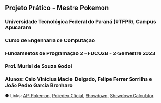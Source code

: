 ## Projeto Prático - Mestre Pokemon
### Universidade Tecnológica Federal do Paraná (UTFPR), Campus Apucarana
### Curso de Engenharia de Computação
### Fundamentos de Programação 2 – FDCO2B - 2◦Semestre 2023
### Prof. Muriel de Souza Godoi
### Alunos: Caio Vinícius Maciel Delgado, Felipe Ferrer Sorrilha e João Pedro Garcia Bronharo






● Links: [API Pokemon](https://pokeapi.co/),
[Pokedex Oficial](https://www.pokemon.com/br/pokedex/),
[Showdown](https://pokemonshowdown.com/),
[Showdown Calculator](https://calc.pokemonshowdown.com/).
